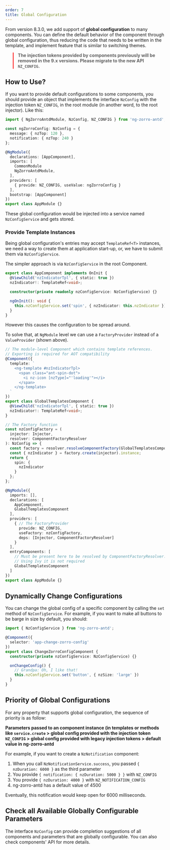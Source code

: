 ```yaml
---
order: 7
title: Global Configuration
---
```


From version 8.3.0, we add support of **global configuration** to many components. You can define the default behavior of the component through global configuration, thus reducing the code that needs to be written in the template, and implement feature that is similar to switching themes.

<blockquote style="border-color: red;"><p><strong>The injection tokens provided by components previously will be removed in the 9.x versions. Please migrate to the new API <code>NZ_CONFIG</code>.</strong></p></blockquote>

## How to Use?

If you want to provide default configurations to some components, you should provide an object that implements the interface `NzConfig` with the injection token `NZ_CONFIG`, in the root module (in another word, to the root injector). Like this:

```typescript
import { NgZorroAntdModule, NzConfig, NZ_CONFIG } from 'ng-zorro-antd';

const ngZorroConfig: NzConfig = {
  message: { nzTop: 120 },
  notification: { nzTop: 240 }
};

@NgModule({
  declarations: [AppComponent],
  imports: [
    CommonModule
    NgZorroAntdModule,
  ],
  providers: [
    { provide: NZ_CONFIG, useValue: ngZorroConfig }
  ],
  bootstrap: [AppComponent]
})
export class AppModule {}
```

These global configuration would be injected into a service named `NzConfigService` and gets stored.

### Provide Template Instances

Being global configuration's entries may accept `TemplateRef<T>` instances, we need a way to create them at application start-up, or, we have to submit them via `NzConfigService`.

The simpler approach is via `NzConfigService` in the root Component.

```typescript
export class AppComponent implements OnInit {
  @ViewChild('nzIndicatorTpl', { static: true })
  nzIndicator!: TemplateRef<void>;

  constructor(private readonly nzConfigService: NzConfigService) {}

  ngOnInit(): void {
    this.nzConfigService.set('spin', { nzIndicator: this.nzIndicator });
  }
}
```

However this causes the configuration to be spread around.

To solve that, at `NgModule` level we can use a `FactoryProvider` instead of a `ValueProvider` (shown above).

```typescript
// The module-level Component which contains template references.
// Exporting is required for AOT compatibility
@Component({
  template: `
    <ng-template #nzIndicatorTpl>
      <span class="ant-spin-dot">
        <i nz-icon [nzType]="'loading'"></i>
      </span>
    </ng-template>
  `
})
export class GlobalTemplatesComponent {
  @ViewChild('nzIndicatorTpl', { static: true })
  nzIndicator!: TemplateRef<void>;
}

// The Factory function
const nzConfigFactory = (
  injector: Injector,
  resolver: ComponentFactoryResolver
): NzConfig => {
  const factory = resolver.resolveComponentFactory(GlobalTemplatesComponent);
  const { nzIndicator } = factory.create(injector).instance;
  return {
    spin: {
      nzIndicator
    }
  };
};

@NgModule({
  imports: [],
  declarations: [
    AppComponent,
    GlobalTemplatesComponent
  ],
  providers: [
    { // The FactoryProvider
      provide: NZ_CONFIG,
      useFactory: nzConfigFactory,
      deps: [Injector, ComponentFactoryResolver]
    }
  ],
  entryComponents: [
    // Must be present here to be resolved by ComponentFactoryResolver.
    // Using Ivy it is not required
    GlobalTemplatesComponent
  ]
})
export class AppModule {}
```

## Dynamically Change Configurations

You can change the global config of a specific component by calling the `set` method of `NzConfigService`. For example, if you want to make all buttons to be barge in size by default, you should:

```typescript
import { NzConfigService } from 'ng-zorro-antd';

@Component({
  selector: 'app-change-zorro-config'
})
export class ChangeZorroConfigComponent {
  constructor(private nzConfigService: NzConfigService) {}

  onChangeConfig() {
    // Grandpa: Oh, I like that!
    this.nzConfigService.set('button', { nzSize: 'large' })
  }
}
```

## Priority of Global Configurations

For any property that supports global configuration, the sequence of priority is as follow:

**Parameters passed to an component instance (in templates or methods like `service.create` > global config provided with the injection token `NZ_CONFIG` > global config provided with legacy injection tokens > default value in ng-zorro-antd**

For example, if you want to create a `NzNotification` component:

1. When you call `NzNotificationService.success`, you passed `{ nzDuration: 6000 }` as the third parameter
2. You provide `{ notification: { nzDuration: 5000 } }` with `NZ_CONFIG`
3. You provide  `{ nzDuration: 4000 }` with `NZ_NOTIFICATION_CONFIG`
4. ng-zorro-antd has a default value of 4500

Eventually, this notification would keep open for 6000 milliseconds.

## Check all Available Globally Configurable Parameters

The interface `NzConfig` can provide completion suggestions of all components and parameters that are globally configurable. You can also check components' API for more details.
